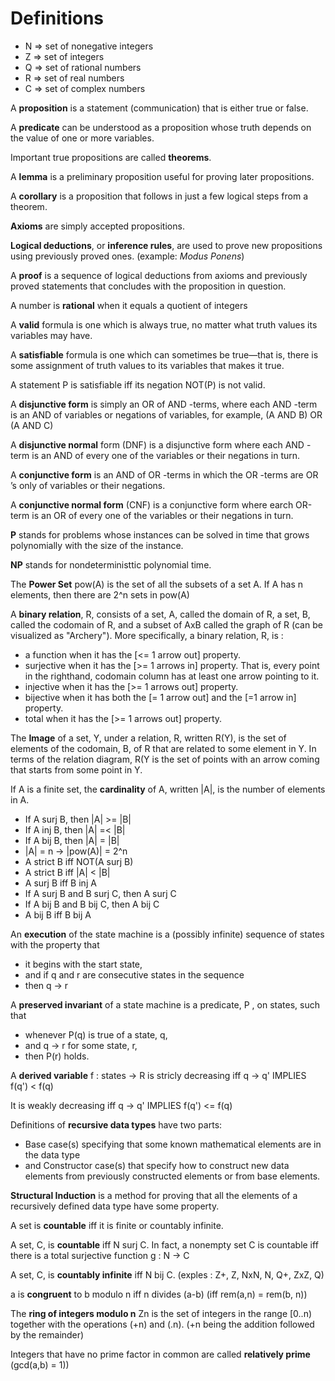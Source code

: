 # Definitions

- N => set of nonegative integers
- Z => set of integers
- Q => set of rational numbers
- R => set of real numbers
- C => set of complex numbers

A **proposition** is a statement (communication) that is either true or false.

A **predicate** can be understood as a proposition whose truth depends on the value of one or more variables.

Important true propositions are called **theorems**.

A **lemma** is a preliminary proposition useful for proving later propositions.

A **corollary** is a proposition that follows in just a few logical steps from a theorem.

**Axioms** are simply accepted propositions.

**Logical deductions**, or **inference rules**, are used to prove new propositions using previously proved ones. (example: _Modus Ponens_)

A **proof** is a sequence of logical deductions from axioms and previously proved statements that concludes with the proposition in 
question.

A number is **rational** when it equals a quotient of integers

A **valid** formula is one which is always true, no matter what truth values its variables may have.

A **satisfiable** formula is one which can sometimes be true—that is, there is some assignment of truth values to its variables that makes it true.

A statement P is satisfiable iff its negation NOT(P) is not valid.

A **disjunctive form** is simply an OR of AND -terms, where each AND -term is an AND of variables or negations of variables, for example, (A AND B) OR (A AND C)

A **disjunctive normal** form (DNF) is a disjunctive form where each AND -term is an AND of every one of the variables or their negations in turn.

A **conjunctive form** is an AND of OR -terms in which the OR -terms are OR ’s only of variables or their negations.

A **conjunctive normal form** (CNF) is a conjunctive form where earch OR-term is an OR of every one of the variables or their negations in turn.

**P** stands for problems whose instances can be solved in time that grows polynomially with the size of the instance.

**NP** stands for nondeterministtic polynomial time.

The **Power Set** pow(A) is the set of all the subsets of a set A. If A has
n elements, then there are 2^n sets in pow(A)

A **binary relation**, R, consists of a set, A, called the domain of R, a set, B,
called the codomain of R, and a subset of AxB called the graph of R (can be
visualized as "Archery"). More specifically, a binary relation, R, is :

- a function when it has the [<= 1 arrow out] property.
- surjective when it has the [>= 1 arrows in] property. That is, every point in
the righthand, codomain column has at least one arrow pointing to it.
- injective when it has the [>= 1 arrows out] property.
- bijective when it has both the [= 1 arrow out] and the [=1 arrow in]
  property.
- total when it has the [>= 1 arrows out] property. 

The **Image** of a set, Y, under a relation, R, written R(Y), is the set of
elements of the codomain, B, of R that are related to some element in Y. 
In terms of the relation diagram, R(Y is the set of points with an arrow coming
that starts from some point in Y.

If A is a finite set, the **cardinality** of A, written |A|, is the number of elements in A.

 - If A surj B, then |A| >= |B|
 - If A inj B, then |A| =< |B|
 - If A bij B, then |A| = |B|
 - |A| = n -> |pow(A)| = 2^n
 - A strict B iff NOT(A surj B)
 - A strict B iff |A| < |B|
 - A surj B iff B inj A
 - If A surj B and B surj C, then A surj C
 - If A bij B and B bij C, then A bij C
 - A bij B iff B bij A

An **execution** of the state machine is a (possibly infinite) sequence of states with the property that

 - it begins with the start state,
 - and if q and r are consecutive states in the sequence
 - then q -> r

A **preserved invariant** of a state machine is a predicate, P , on states, such that 
 - whenever P(q) is true of a state, q, 
 - and q -> r for some state, r,
 - then P(r) holds.

A **derived variable** f : states -> R is stricly decreasing iff q -> q'
IMPLIES f(q') < f(q)

It is weakly decreasing iff q -> q' IMPLIES f(q') <= f(q)

Definitions of **recursive data types** have two parts:

- Base case(s) specifying that some known mathematical elements are in the
data type 
- and Constructor case(s) that specify how to construct new data elements from
previously constructed elements or from base elements.

**Structural Induction** is a method for proving that all the elements of a recursively
defined data type have some property.

A set is **countable** iff it is finite or countably infinite. 

A set, C, is **countable** iff N surj C. In fact, a nonempty set C is
countable iff there is a total surjective function g : N -> C

A set, C, is **countably infinite** iff N bij C. (exples : Z+, Z, NxN, N, Q+,
ZxZ, Q)

a is **congruent** to b modulo n iff n divides (a-b) (iff rem(a,n) = rem(b, n))

The **ring of integers modulo n** Zn is the set of integers in the range [0..n) together with the operations (+n) and (.n).   (+n being the addition followed by the remainder)

Integers that have no prime factor in common are called **relatively prime** (gcd(a,b) = 1))

